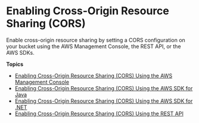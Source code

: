 # Enabling Cross\-Origin Resource Sharing \(CORS\)<a name="ManageCorsUsing"></a>

Enable cross\-origin resource sharing by setting a CORS configuration on your bucket using the AWS Management Console, the REST API, or the AWS SDKs\.

**Topics**
+ [Enabling Cross\-Origin Resource Sharing \(CORS\) Using the AWS Management Console](ManageCorsUsingConsole.md)
+ [Enabling Cross\-Origin Resource Sharing \(CORS\) Using the AWS SDK for Java](ManageCorsUsingJava.md)
+ [Enabling Cross\-Origin Resource Sharing \(CORS\) Using the AWS SDK for \.NET](ManageCorsUsingDotNet.md)
+ [Enabling Cross\-Origin Resource Sharing \(CORS\) Using the REST API](EnableCorsUsingREST.md)